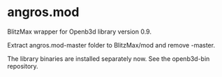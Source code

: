 angros.mod
==========

BlitzMax wrapper for Openb3d library version 0.9.

Extract angros.mod-master folder to BlitzMax/mod and remove -master.

The library binaries are installed separately now. See the openb3d-bin repository.

